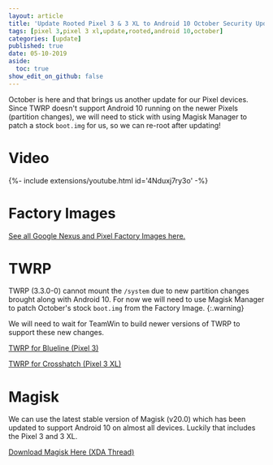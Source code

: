 ```yaml
---
layout: article
title: 'Update Rooted Pixel 3 & 3 XL to Android 10 October Security Update'
tags: [pixel 3,pixel 3 xl,update,rooted,android 10,october]
categories: [update]
published: true
date: 05-10-2019
aside:
  toc: true
show_edit_on_github: false
---
```

October is here and that brings us another update for our Pixel devices. Since TWRP doesn't support Android 10 running on the newer Pixels (partition changes), we will need to stick with using Magisk Manager to patch a stock `boot.img` for us, so we can re-root after updating!

<!--more-->

# Video

<div>{%- include extensions/youtube.html id='4Nduxj7ry3o' -%}</div>

# Factory Images

[See all Google Nexus and Pixel Factory Images here.](https://developers.google.com/android/images)

# TWRP

TWRP (3.3.0-0) cannot mount the `/system` due to new partition changes brought along with Android 10. For now we will need to use Magisk Manager to patch October's stock `boot.img` from the Factory Image.
{:.warning}

We will need to wait for TeamWin to build newer versions of TWRP to support these new changes.

[TWRP for Blueline (Pixel 3)](https://twrp.me/google/googlepixel3.html)

[TWRP for Crosshatch (Pixel 3 XL)](https://twrp.me/google/googlepixel3xl.html)

# Magisk

We can use the latest stable version of Magisk (v20.0) which has been updated to support Android 10 on almost all devices. Luckily that includes the Pixel 3 and 3 XL.

[Download Magisk Here (XDA Thread)](https://forum.xda-developers.com/apps/magisk/official-magisk-v7-universal-systemless-t3473445)